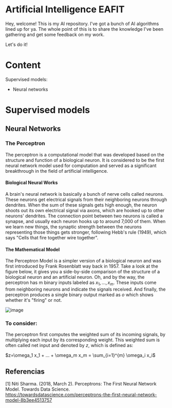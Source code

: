 # Artificial Intelligence EAFIT

Hey, welcome! This is my AI repository. I've got a bunch of AI algorithms lined up for ya. The whole point of this is to share the knowledge I've been gathering and get some feedback on my work.

Let's do it!

# Content

Supervised models:
- Neural networks

# Supervised models

## Neural Networks

### The Perceptron

The perceptron is a computational model that was developed based on the structure and function of a biological neuron. It is considered to be the first neural network model used for computation and served as a significant breakthrough in the field of artificial intelligence.

#### Biological Neural Works

A brain's neural network is basically a bunch of nerve cells called neurons. These neurons get electrical signals from their neighboring neurons through dendrites. When the sum of these signals gets high enough, the neuron shoots out its own electrical signal via axons, which are hooked up to other neurons' dendrites. The connection point between two neurons is called a synapse, and usually each neuron hooks up to around 7,000 of them. When we learn new things, the synaptic strength between the neurons representing those things gets stronger, following Hebb's rule (1949), which says "Cells that fire together wire together".


#### The Mathematical Model

The Perceptron Model is a simpler version of a biological neuron and was first introduced by Frank Rosenblatt way back in 1957. Take a look at the figure below, it gives you a side-by-side comparison of the structure of a biological neuron and an artificial neuron. Oh, and by the way, the perceptron has m binary inputs labeled as $x_1,..., x_m$. These inputs come from neighboring neurons and indicate the signals received. And finally, the perceptron produces a single binary output marked as $o$ which shows whether it's "firing" or not.


![image](https://user-images.githubusercontent.com/50112524/235356715-f329cd01-2b53-4e7d-bb7c-a3f993ae7acb.png)



### To consider:

The perceptron first computes the weighted sum of its incoming signals, by multiplying each input by its corresponding weight. This weighted sum is often called
net input and denoted by $z$, which is defined as:

$z=\omega_1 x_1 + ... + \omega_m x_m = \sum_{i=1}^{m} \omega_i x_i$


## Referencias

[1] Niti Sharma. (2018, March 2). Perceptrons: The First Neural Network Model. Towards Data Science. https://towardsdatascience.com/perceptrons-the-first-neural-network-model-8b3ee4513757




